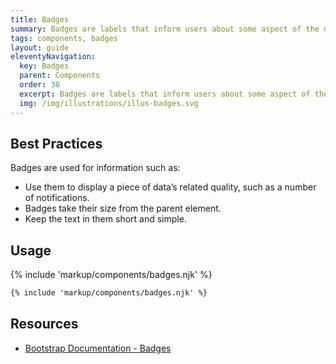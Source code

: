 ```yaml
---
title: Badges
summary: Badges are labels that inform users about some aspect of the data, such as the count of related items.
tags: components, badges
layout: guide
eleventyNavigation:
  key: Badges
  parent: Components
  order: 30
  excerpt: Badges are labels that inform users about some aspect of the data, such as the count of related items.
  img: /img/illustrations/illus-badges.svg
---
```

  
## Best Practices

Badges are used for information such as:

- Use them to display a piece of data’s related quality, such as a number of notifications.
- Badges take their size from the parent element.
- Keep the text in them short and simple.

## Usage

{% include 'markup/components/badges.njk' %}

``` html
{% include 'markup/components/badges.njk' %}
```

## Resources
* <a href="https://getbootstrap.com/docs/4.5/components/badge/" target="_blank">Bootstrap Documentation - Badges</a>
